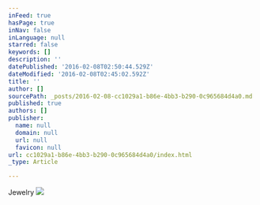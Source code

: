 ```yaml
---
inFeed: true
hasPage: true
inNav: false
inLanguage: null
starred: false
keywords: []
description: ''
datePublished: '2016-02-08T02:50:44.529Z'
dateModified: '2016-02-08T02:45:02.592Z'
title: ''
author: []
sourcePath: _posts/2016-02-08-cc1029a1-b86e-4bb3-b290-0c965684d4a0.md
published: true
authors: []
publisher:
  name: null
  domain: null
  url: null
  favicon: null
url: cc1029a1-b86e-4bb3-b290-0c965684d4a0/index.html
_type: Article

---
```

Jewelry
![](https://s3-us-west-2.amazonaws.com/the-grid-img/p/3a236fb2021c39bb105ed7d12ff1654ca2d93427.jpg)